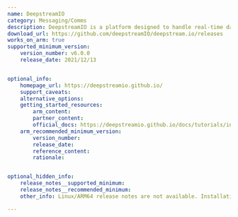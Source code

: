 ```yaml
---
name: DeepstreamIO
category: Messaging/Comms
description: DeepstreamIO is a platform designed to handle real-time data streams, enabling applications to process and react to data instantly.
download_url: https://github.com/deepstreamIO/deepstream.io/releases
works_on_arm: true
supported_minimum_version:
    version_number: v6.0.0
    release_date: 2021/12/13


optional_info:
    homepage_url: https://deepstreamio.github.io/
    support_caveats:
    alternative_options:
    getting_started_resources:
        arm_content:
        partner_content:
        official_docs: https://deepstreamio.github.io/docs/tutorials/install/linux
    arm_recommended_minimum_version:
        version_number:
        release_date:
        reference_content:
        rationale:


optional_hidden_info:
    release_notes__supported_minimum:
    release_notes__recommended_minimum:
    other_info: Linux/ARM64 release notes are not available. Installation and testing are done via the [tar archive](https://github.com/deepstreamIO/deepstream.io/releases/tag/v6.0.0).

---
```

